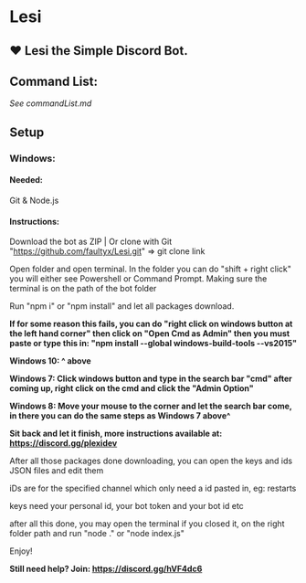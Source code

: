 # Lesi
❤️ Lesi the Simple Discord Bot.
--------------------------------
## Command List:
*See commandList.md*

## Setup
### Windows:
#### Needed:
Git & Node.js

#### Instructions:
Download the bot as ZIP | Or clone with Git "https://github.com/faultyx/Lesi.git" => git clone link

Open folder and open terminal. In the folder you can do "shift + right click" you will either see Powershell or Command Prompt.
Making sure the terminal is on the path of the bot folder

Run "npm i" or "npm install" and let all packages download.

**If for some reason this fails, you can do "right click on windows button at the left hand corner" then click on "Open Cmd as Admin"
then you must paste or type this in: "npm install --global windows-build-tools --vs2015"**

**Windows 10: ^ above**

**Windows 7: Click windows button and type in the search bar "cmd" after coming up, right click on the cmd and click the "Admin Option"**

**Windows 8: Move your mouse to the corner and let the search bar come, in there you can do the same steps as Windows 7 above^**

**Sit back and let it finish, more instructions available at: https://discord.gg/plexidev**

After all those packages done downloading, you can open the keys and ids JSON files and edit them

iDs are for the specified channel which only need a id pasted in, eg: restarts

keys need your personal id, your bot token and your bot id etc

after all this done, you may open the terminal if you closed it, on the right folder path and run "node ." or "node index.js"

Enjoy!

**Still need help? Join: https://discord.gg/hVF4dc6**
